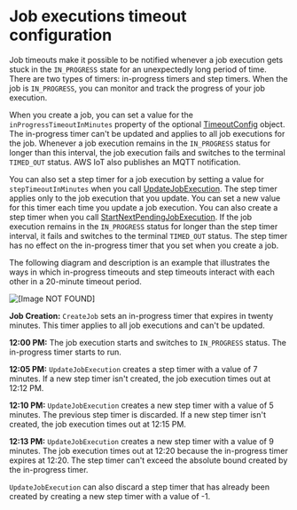 # Job executions timeout configuration<a name="job-timeout-retry"></a>

Job timeouts make it possible to be notified whenever a job execution gets stuck in the `IN_PROGRESS` state for an unexpectedly long period of time\. There are two types of timers: in\-progress timers and step timers\. When the job is `IN_PROGRESS`, you can monitor and track the progress of your job execution\.

When you create a job, you can set a value for the `inProgressTimeoutInMinutes` property of the optional [TimeoutConfig](https://docs.aws.amazon.com/iot/latest/apireference/API_TimeoutConfig.html) object\. The in\-progress timer can't be updated and applies to all job executions for the job\. Whenever a job execution remains in the `IN_PROGRESS` status for longer than this interval, the job execution fails and switches to the terminal `TIMED_OUT` status\. AWS IoT also publishes an MQTT notification\.

You can also set a step timer for a job execution by setting a value for `stepTimeoutInMinutes` when you call [UpdateJobExecution](https://docs.aws.amazon.com/iot/latest/apireference/API_iot-jobs-data_UpdateJobExecution.html)\. The step timer applies only to the job execution that you update\. You can set a new value for this timer each time you update a job execution\. You can also create a step timer when you call [StartNextPendingJobExecution](https://docs.aws.amazon.com/iot/latest/apireference/API_iot-jobs-data_StartNextPendingJobExecution.html)\. If the job execution remains in the `IN_PROGRESS` status for longer than the step timer interval, it fails and switches to the terminal `TIMED_OUT` status\. The step timer has no effect on the in\-progress timer that you set when you create a job\.

 The following diagram and description is an example that illustrates the ways in which in\-progress timeouts and step timeouts interact with each other in a 20\-minute timeout period\.

![\[Image NOT FOUND\]](http://docs.aws.amazon.com/iot/latest/developerguide/images/timeout-diagram.png)

**Job Creation:** `CreateJob` sets an in\-progress timer that expires in twenty minutes\. This timer applies to all job executions and can't be updated\.

**12:00 PM:** The job execution starts and switches to `IN_PROGRESS` status\. The in\-progress timer starts to run\.

**12:05 PM:** `UpdateJobExecution` creates a step timer with a value of 7 minutes\. If a new step timer isn't created, the job execution times out at 12:12 PM\.

**12:10 PM:** `UpdateJobExecution` creates a new step timer with a value of 5 minutes\. The previous step timer is discarded\. If a new step timer isn't created, the job execution times out at 12:15 PM\.

**12:13 PM:** `UpdateJobExecution` creates a new step timer with a value of 9 minutes\. The job execution times out at 12:20 because the in\-progress timer expires at 12:20\. The step timer can't exceed the absolute bound created by the in\-progress timer\.

`UpdateJobExecution` can also discard a step timer that has already been created by creating a new step timer with a value of \-1\.